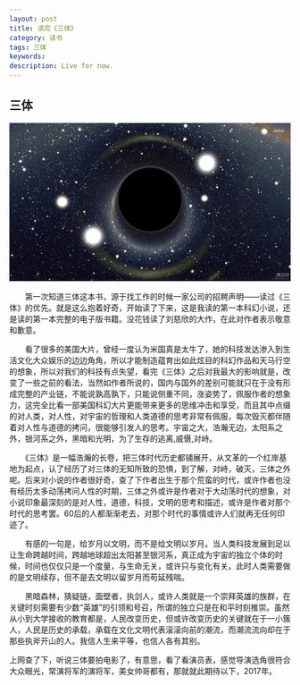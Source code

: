 ```yaml
---
layout: post
title: 读完《三体》
category: 读书
tags: 三体
keywords: 
description: Live for now.
---
```

## 三体

![](/public/img/santi.jpg)

　　第一次知道三体这本书，源于找工作的时候一家公司的招聘声明——读过《三体》的优先。就是这么抱着好奇，开始读了下来，这是我读的第一本科幻小说，还是读的第一本完整的电子版书籍。没花钱读了刘慈欣的大作，在此对作者表示敬意和歉意。　

　　看了很多的美国大片，曾经一度认为米国真是太牛了，她的科技发达渗入到生活文化大众娱乐的边边角角，所以才能制造蕴育出如此炫目的科幻作品和天马行空的想象，所以对我们的科技有点失望，看完《三体》之后对我最大的影响就是，改变了一些之前的看法，当然如作者所说的，国内与国外的差别可能就只在于没有形成完整的产业链，不能说孰高孰下，只能说侧重不同，涨姿势了，佩服作者的想象力，这完全比看一部美国科幻大片更能带来更多的思维冲击和享受，而且其中点缀的对人类，对人性，对宇宙的哲理和人类道德的思考非常有佩服，每次毁灭都伴随着对人性与道德的拷问，很能够引发人的思考。宇宙之大，浩瀚无边，太阳系之外，银河系之外，黑暗和光明，为了生存的逃离,威慑,对峙。

　　《三体》是一幅浩瀚的长卷，把三体时代历史都铺展开，从文革的一个红岸基地为起点，认了经历了对三体的无知所致的恐惧，到了解，对峙，破灭，三体之外呢。后来对小说的作者很好奇，查了下作者出生于那个荒蛮的时代，或许作者也没有经历太多动荡拷问人性的时期，三体之外或许是作者对于大动荡时代的想象，对小说印象最深刻的是对人性，道德，科技，文明的思考和描述，或许是作者对那个时代的思考罢。60后的人都渐渐老去，对那个时代的事情或许人们就再无任何印迹了。　　　

　　有感的一句是，给岁月以文明，而不是给文明以岁月。当人类科技发展到足以让生命跨越时间，跨越地球超出太阳甚至银河系，真正成为宇宙的独立个体的时候，时间也仅仅只是一个度量，与生命无关，或许只与变化有关。此时人类需要做的是文明续存，但不是去文明以留岁月而苟延残喘。　　　　

　　黑暗森林，猜疑链，面壁者，执剑人，或许人类就是一个崇拜英雄的族群，在关键时刻需要有少数“英雄”的引领和号召，所谓的独立只是在和平时刻推崇。虽然从小到大学接收的教育都是，人民改变历史，但或许改变历史的关键就在于一小簇人，人民是历史的承载，承载在文化文明代表滚滚向前的潮流，而潮流流向却在于那些执斧开山的人。我信人生来平等，也信人各有其别。
  
 上网查了下，听说三体要拍电影了，有意思，看了看演员表，感觉导演选角很符合大众眼光，常演将军的演将军，美女帅哥都有，那就就此期待以下，2017年。

